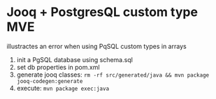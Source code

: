 # Jooq + PostgresQL custom type MVE #

illustractes an error when using PqSQL custom types in arrays

1. init a PgSQL database using schema.sql
2. set db properties in pom.xml
3. generate jooq classes: ```rm -rf src/generated/java && mvn package jooq-codegen:generate```
4. execute: ```mvn package exec:java``` 


